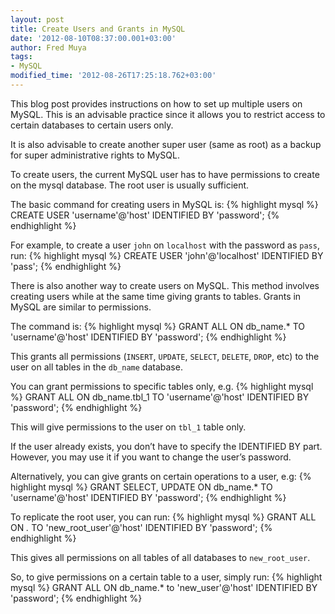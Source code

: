 ```yaml
---
layout: post
title: Create Users and Grants in MySQL
date: '2012-08-10T08:37:00.001+03:00'
author: Fred Muya
tags:
- MySQL
modified_time: '2012-08-26T17:25:18.762+03:00'
---
```


This blog post provides instructions on how to set up multiple users on MySQL. This is an advisable practice since it allows you to restrict access to certain databases to certain users only.

It is also advisable to create another super user (same as root) as a backup for super administrative rights to MySQL.

To create users, the current MySQL user has to have permissions to create on the mysql database. The root user is usually sufficient.

The basic command for creating users in MySQL is:
{% highlight mysql %}
CREATE USER 'username'@'host' IDENTIFIED BY 'password';
{% endhighlight %}

For example, to create a user `john` on `localhost` with the password as `pass`, run:
{% highlight mysql %}
CREATE USER 'john'@'localhost' IDENTIFIED BY 'pass';
{% endhighlight %}

There is also another way to create users on MySQL. This method involves creating users while at the same time giving grants to tables. Grants in MySQL are similar to permissions.

The command is:
{% highlight mysql %}
GRANT ALL ON db_name.* TO 'username'@'host' IDENTIFIED BY 'password';
{% endhighlight %}

This grants all permissions (`INSERT`, `UPDATE`, `SELECT`, `DELETE`, `DROP`, etc) to the user on all tables in the `db_name` database.

You can grant permissions to specific tables only, e.g.
{% highlight mysql %}
GRANT ALL ON db_name.tbl_1 TO 'username'@'host' IDENTIFIED BY 'password';
{% endhighlight %}

This will give permissions to the user on `tbl_1` table only.

If the user already exists, you don’t have to specify the IDENTIFIED BY part. However, you may use it if you want to change the user’s password.

Alternatively, you can give grants on certain operations to a user, e.g:
{% highlight mysql %}
GRANT SELECT, UPDATE ON db_name.* TO 'username'@'host' IDENTIFIED BY 'password';
{% endhighlight %}

To replicate the root user, you can run:
{% highlight mysql %}
GRANT ALL ON *.* TO 'new_root_user'@'host' IDENTIFIED BY 'password';
{% endhighlight %}

This gives all permissions on all tables of all databases to `new_root_user`.

So, to give permissions on a certain table to a user, simply run:
{% highlight mysql %}
GRANT ALL ON db_name.* to 'new_user'@'host' IDENTIFIED BY 'password';
{% endhighlight %}
